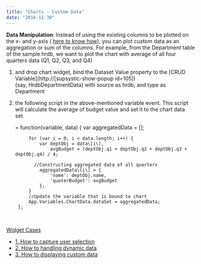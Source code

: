 ```yaml
---
title: "Charts - Custom Data"
date: "2016-11-30"
---
```


**Data Manipulation**: Instead of using the existing columns to be plotted on the x- and y-axis ( [here to know how](/learn/how-tos/charts-displaying-user-selection-another-widget/)), you can plot custom data as an aggregation or sum of the columns. For example, from the Department table of the sample hrdb, we want to plot the chart with average of all four quarters data (Q1, Q2, Q3, and Q4)

1. and drop chart widget, bind the Dataset Value property to the [CRUD Variable](http://[supsystic-show-popup id=105]) (say, HrdbDepartmentData) with source as hrdb, and type as Department
2. the following script in the above-mentioned variable event. This script will calculate the average of budget value and set it to the chart data set.
    
     = function(variable, data) {
            var aggregatedData = \[\];
    
            for (var i = 0; i < data.length; i++) {
                var deptObj = data\[i\],
                    avgBudget = (deptObj.q1 + deptObj.q2 + deptObj.q3 + deptObj.q4) / 4;
    
              //Constructing aggregated data of all quarters
                aggregatedData\[i\] = {
                    'name': deptObj.name,
                    'quaterBudget': avgBudget
                };
            }
            //Update the variable that is bound to chart
            App.Variables.ChartData.dataSet = aggregatedData;
        };
    
     

[Widget Cases](/learn/app-development/widgets/chart/chart-widget/#use-cases)

- [1\. How to capture user selection](/learn/how-tos/charts-displaying-user-selection-another-widget/)
- [2\. How to handling dynamic data](/learn/how-tos/charts-handling-dynamic-data/)
- [3\. How to displaying custom data](/learn/how-tos/charts-custom-data/)
